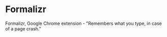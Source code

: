 # Formalizr
Formalizr, Google Chrome extension - "Remembers what you type, in case of a page crash."
